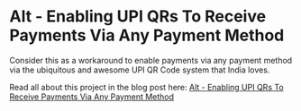# Alt - Enabling UPI QRs To Receive Payments Via Any Payment Method

Consider this as a workaround to enable payments via any payment method via the ubiquitous and awesome UPI QR Code system that India loves.

Read all about this project in the blog post here: [Alt - Enabling UPI QRs To Receive Payments Via Any Payment Method](https://blog.devesh.tech/post/alt-enabling-upi-qrs-to-pay-via-any-payment-method)

